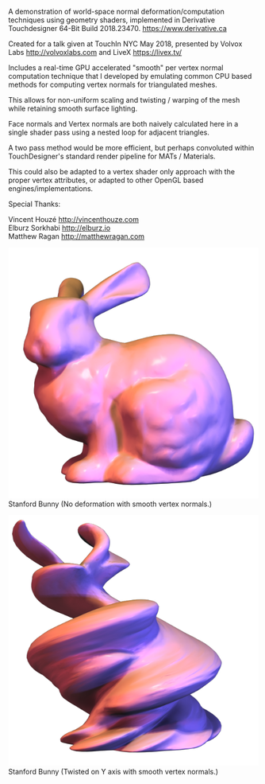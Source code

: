 A demonstration of world-space normal deformation/computation techniques using geometry shaders, implemented in Derivative Touchdesigner 64-Bit Build 2018.23470. https://www.derivative.ca

Created for a talk given at TouchIn NYC May 2018, presented by Volvox Labs http://volvoxlabs.com and LiveX https://livex.tv/

Includes a real-time GPU accelerated "smooth" per vertex normal computation technique that I developed by emulating common CPU based methods for computing vertex normals for triangulated meshes.

This allows for non-uniform scaling and twisting / warping of the mesh while retaining smooth surface lighting.

Face normals and Vertex normals are both naively calculated here in a single shader pass using a nested loop for adjacent triangles.

A two pass method would be more efficient, but perhaps convoluted within TouchDesigner's standard render pipeline for MATs / Materials.

This could also be adapted to a vertex shader only approach with the proper vertex attributes, or adapted to other OpenGL based engines/implementations. 

Special Thanks: 

Vincent Houzé http://vincenthouze.com  
Elburz Sorkhabi http://elburz.io  
Matthew Ragan http://matthewragan.com  

![Stanford Bunny (Regular)](images/stanford_bunny_regular.png)  
Stanford Bunny (No deformation with smooth vertex normals.)  
  
![Stanford Bunny (Twisted)](images/stanford_bunny_twisted.png)  
Stanford Bunny (Twisted on Y axis with smooth vertex normals.)
